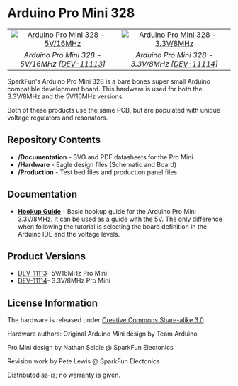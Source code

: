 Arduino Pro Mini 328
====================

<table class="table table-hover table-striped table-bordered">
  <tr align="center">
   <td><a href="https://www.sparkfun.com/products/11113"><img src="https://cdn.sparkfun.com/assets/parts/6/5/3/9/11113-04b.jpg" title="Arduino Pro Mini 328 - 5V/16MHz"></a></td>
   <td><a href="https://www.sparkfun.com/products/11114"><img src="https://cdn.sparkfun.com/assets/parts/6/5/4/0/11114-04.jpg" title="Arduino Pro Mini 328 - 3.3V/8MHz
"></a></td>
  </tr>
  <tr align="center">
    <td><i>Arduino Pro Mini 328 - 5V/16MHz [<a href="https://www.sparkfun.com/products/11113">DEV-11113</a>]</i></td>
    <td><i>Arduino Pro Mini 328 - 3.3V/8MHz [<a href="https://www.sparkfun.com/products/11114">DEV-11114</a>]</i></td>
  </tr>
</table>

SparkFun's Arduino Pro Mini 328 is a bare bones super small Arduino compatible development board. This hardware is used for both the 3.3V/8MHz and the 5V/16MHz versions. 

Both of these products use the same PCB, but are populated with unique voltage regulators and resonators.

Repository Contents
-------------------
* **/Documentation** - SVG and PDF datasheets for the Pro Mini
* **/Hardware** - Eagle design files (Schematic and Board)
* **/Production** - Test bed files and production panel files

Documentation
--------------
* **[Hookup Guide](https://learn.sparkfun.com/tutorials/using-the-arduino-pro-mini-33v)** - Basic hookup guide for the Arduino Pro Mini 3.3V/8MHz. It can be used as a guide with the 5V. The only difference when following the tutorial is selecting the board definition in the Arduino IDE and the voltage levels.

Product Versions
----------------
* [DEV-11113](https://www.sparkfun.com/products/11113)- 5V/16MHz Pro Mini
* [DEV-11114](https://www.sparkfun.com/products/11114)- 3.3V/8MHz Pro Mini

License Information
-------------------
The hardware is released under [Creative Commons Share-alike 3.0](http://creativecommons.org/licenses/by-sa/3.0/).  

Hardware authors: Original Arduino Mini design by Team Arduino

Pro Mini design by Nathan Seidle @ SparkFun Electonics

Revision work by Pete Lewis @ SparkFun Electonics  

Distributed as-is; no warranty is given.
